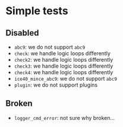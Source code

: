 # Simple tests

## Disabled

- `abc9`: we do not support `abc9`
- `check`: we handle logic loops differently
- `check2`: we handle logic loops differently
- `check3`: we handle logic loops differently
- `check4`: we handle logic loops differently
- `ice40_mince_abc9`: we do not support `abc9`
- `plugin`: we do not support plugins

## Broken

- `logger_cmd_error`: not sure why broken...
